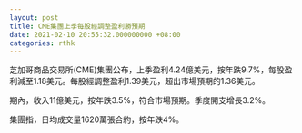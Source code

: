 ```yaml
---
layout: post
title: CME集團上季每股經調整盈利勝預期
date: 2021-02-10 20:55:32.000000000 +08:00
categories: rthk
---
```


芝加哥商品交易所(CME)集團公布，上季盈利4.24億美元，按年跌9.7%，每股盈利減至1.18美元。每股經調整盈利1.39美元，超出市場預期的1.36美元。

期內，收入11億美元，按年跌3.5%，符合市場預期。季度開支增長3.2%。

集團指，日均成交量1620萬張合約，按年跌4%。

